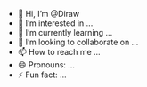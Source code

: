 - 👋 Hi, I’m @Diraw
- 👀 I’m interested in ...
- 🌱 I’m currently learning ...
- 💞️ I’m looking to collaborate on ...
- 📫 How to reach me ...
- 😄 Pronouns: ...
- ⚡ Fun fact: ...

<!---
Diraw/Diraw is a ✨ special ✨ repository because its `README.md` (this file) appears on your GitHub profile.
You can click the Preview link to take a look at your changes.
--->
